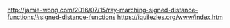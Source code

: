 http://jamie-wong.com/2016/07/15/ray-marching-signed-distance-functions/#signed-distance-functions
https://iquilezles.org/www/index.htm